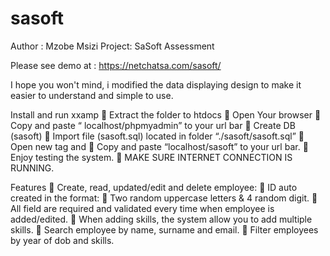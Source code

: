 # sasoft
Author : Mzobe Msizi 
Project: SaSoft Assessment

Please see demo at : https://netchatsa.com/sasoft/

I hope you won't mind, i modified the data displaying design to make it easier to understand and simple to use.


Install and run xxamp
 Extract the folder to htdocs
 Open Your browser
 Copy and paste “ localhost/phpmyadmin” to your url bar
 Create DB (sasoft)
 Import file (sasoft.sql) located in folder 
“./sasoft/sasoft.sql”
 Open new tag and
 Copy and paste “localhost/sasoft” to your url bar.
 Enjoy testing the system.
 MAKE SURE INTERNET CONNECTION IS RUNNING.

Features
 Create, read, updated/edit and delete employee:
 ID auto created in the format:
 Two random uppercase letters & 4 random digit.
 All field are required and validated every time when 
employee is added/edited.
 When adding skills, the system allow you to add multiple 
skills.
 Search employee by name, surname and email.
 Filter employees by year of dob and skills.
